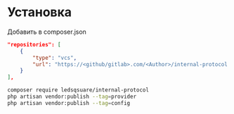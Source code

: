 # Установка 

Добавить в composer.json
```json
"repositories": [
	{
		"type": "vcs",
		"url": "https://<github/gitlab>.com/<Author>/internal-protocol.git"
	}
],
```

```sh
composer require ledsqsuare/internal-protocol
php artisan vendor:publish --tag=provider
php artisan vendor:publish --tag=config
```

